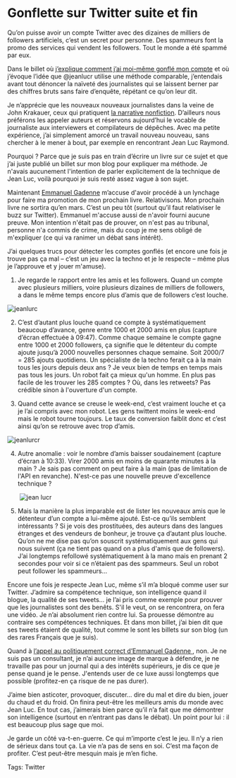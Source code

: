 # Gonflette sur Twitter suite et fin

Qu’on puisse avoir un compte Twitter avec des dizaines de milliers de followers artificiels, c’est un secret pour personne. Des spammeurs font la promo des services qui vendent les followers. Tout le monde a été spammé par eux.

Dans le billet où [j’explique comment j’ai moi-même gonflé mon compte](/2009/09/24/qui-a-la-plus-grosse-quequette-sur-twitter/) et où j’évoque l’idée que @jeanlucr utilise une méthode comparable, j’entendais avant tout dénoncer la naïveté des journalistes qui se laissent berner par des chiffres bruts sans faire d’enquête, répétant ce qu’on leur dit.

Je n’apprécie que les nouveaux nouveaux journalistes dans la veine de John Krakauer, ceux qui pratiquent [la narrative nonfiction](/2009/03/01/narrative-nonfiction/). D’ailleurs nous préférons les appeler auteurs et réservons aujourd’hui le vocable de journaliste aux interviewers et compilateurs de dépêches. Avec ma petite expérience, j’ai simplement amorcé un travail nouveau nouveau, sans chercher à le mener à bout, par exemple en rencontrant Jean Luc Raymond.

Pourquoi ? Parce que je suis pas en train d’écrire un livre sur ce sujet et que j’ai juste publié un billet sur mon blog pour expliquer ma méthode. Je n'avais aucunement l'intention de parler explicitement de la technique de Jean Luc, voilà pourquoi je suis resté assez vague à son sujet.

Maintenant [Emmanuel Gadenne](http://twitter.com/egadenne/statuses/4412428333) m’accuse d'avoir procédé à un lynchage pour faire ma promotion de mon prochain livre. Relativisons. Mon prochain livre ne sortira qu’en mars. C’est un peu tôt (surtout qu’il faut relativiser le buzz sur Twitter). Emmanuel m'accuse aussi de n'avoir fourni aucune preuve. Mon intention n'était pas de prouver, on n'est pas au tribunal, personne n'a commis de crime, mais du coup je me sens obligé de m'expliquer (ce qui va ranimer un débat sans intérêt).

J’ai quelques trucs pour détecter les comptes gonflés (et encore une fois je trouve pas ça mal – c’est un jeu avec la techno et je le respecte – même plus je l’approuve et y jouer m'amuse).

1. Je regarde le rapport entre les amis et les followers. Quand un compte avec plusieurs milliers, voire plusieurs dizaines de milliers de followers, a dans le même temps encore plus d’amis que de followers c’est louche.

![jeanlurc](https://tcrouzet.com/images_tc/2009/09/jeanlurc.png)

2. C’est d’autant plus louche quand ce compte à systématiquement beaucoup d’avance, genre entre 1000 et 2000 amis en plus (capture d’écran effectuée à 09:47). Comme chaque semaine le compte gagne entre 1000 et 2000 followers, ça signifie que le détenteur du compte ajoute jusqu’à 2000 nouvelles personnes chaque semaine. Soit 2000/7 = 285 ajouts quotidiens. Un spécialiste de la techno ferait ça à la main tous les jours depuis deux ans ? Je veux bien de temps en temps mais pas tous les jours. Un robot fait ça mieux qu'un homme. En plus pas facile de les trouver les 285 comptes ? Où, dans les retweets? Pas crédible sinon à l'ouverture d'un compte.

3. Quand cette avance se creuse le week-end, c’est vraiment louche et ça je l’ai compris avec mon robot. Les gens twittent moins le week-end mais le robot tourne toujours. Le taux de conversion faiblit donc et c’est ainsi qu’on se retrouve avec trop d’amis.

![jeanlurcr](https://tcrouzet.com/images_tc/2009/09/jeanlurc2.png)

4. Autre anomalie : voir le nombre d’amis baisser soudainement (capture d’écran à 10:33). Virer 2000 amis en moins de quarante minutes à la main ? Je sais pas comment on peut faire à la main (pas de limitation de l'API en revanche). N'est-ce pas une nouvelle preuve d'excellence technique ?

    ![jean lucr](https://tcrouzet.com/images_tc/2009/09/jeanlurc3.png)

5. Mais la manière la plus imparable est de lister les nouveaux amis que le détenteur d’un compte a lui-même ajouté. Est-ce qu’ils semblent intéressants ? Si je vois des prostituées, des auteurs dans des langues étranges et des vendeurs de bonheur, je trouve ça d’autant plus louche. Qu’on ne me dise pas qu’on souscrit systématiquement aux gens qui nous suivent (ça ne tient pas quand on a plus d'amis que de followers). J’ai longtemps refollowé systématiquement à la mano mais en prenant 2 secondes pour voir si ce n’étaient pas des spammeurs. Seul un robot peut follower les spammeurs...

Encore une fois je respecte Jean Luc, même s’il m’a bloqué comme user sur Twitter. J’admire sa compétence technique, son intelligence quand il blogue, la qualité de ses tweets… je l’ai pris comme exemple pour prouver que les journalistes sont des benêts. S'il le veut, on se rencontrera, on fera une vidéo. Je n’ai absolument rien contre lui. Sa prouesse démontre au contraire ses compétences techniques. Et dans mon billet, j’ai bien dit que ses tweets étaient de qualité, tout comme le sont les billets sur son blog (un des rares Français que je suis).

Quand à [l’appel au politiquement correct d’Emmanuel Gadenne ](/2009/09/24/qui-a-la-plus-grosse-quequette-sur-twitter/#comment-70072), non. Je ne suis pas un consultant, je n’ai aucune image de marque à défendre, je ne travaille pas pour un journal qui a des intérêts supérieurs, je dis ce que je pense quand je le pense. J'entends user de ce luxe aussi longtemps que possible (profitez-en ça risque de ne pas durer).

J’aime bien asticoter, provoquer, discuter… dire du mal et dire du bien, jouer du chaud et du froid. On finira peut-être les meilleurs amis du monde avec Jean Luc. En tout cas, j’aimerais bien parce qu’il n’a fait que me démontrer son intelligence (surtout en n’entrant pas dans le débat). Un point pour lui : il est beaucoup plus sage que moi.

Je garde un côté va-t-en-guerre. Ce qui m’importe c’est le jeu. Il n’y a rien de sérieux dans tout ça. La vie n’a pas de sens en soi. C’est ma façon de profiter. C’est peut-être mesquin mais je m’en fiche.

Tags: Twitter